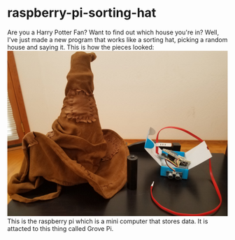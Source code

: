 # raspberry-pi-sorting-hat
Are you a Harry Potter Fan? Want to find out which house you're in?
Well, I've just made a new program that works like a sorting hat, picking a random house and saying it.
This is how the pieces looked:
![picture](putting%20it%20together.jpg)
This is the raspberry pi which is a mini computer that stores data. It is attacted to this thing called Grove Pi.
